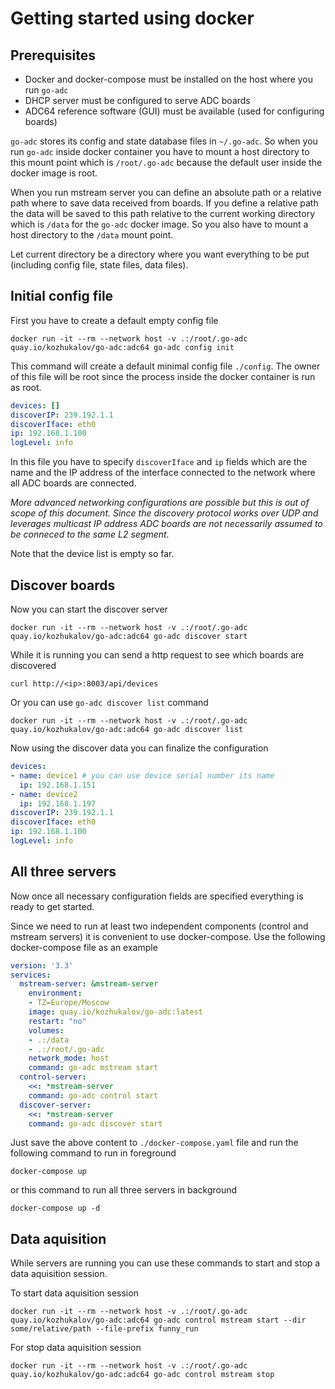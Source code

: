 # Getting started using docker

## Prerequisites
* Docker and docker-compose must be installed on the host where you run `go-adc`
* DHCP server must be configured to serve ADC boards
* ADC64 reference software (GUI) must be available (used for configuring boards)

`go-adc` stores its config and state database files in `~/.go-adc`. So when you run `go-adc` inside
docker container you have to mount a host directory to this mount point which is `/root/.go-adc` because
the default user inside the docker image is root.

When you run mstream server you can define an absolute path or a relative path where to save data
received from boards. If you define a relative path the data will be saved to this path relative to
the current working directory which is `/data` for the `go-adc` docker image. So you also have to
mount a host directory to the `/data` mount point.

Let current directory be a directory where you want everything to be put (including config file, state files, data files).

## Initial config file
First you have to create a default empty config file
```
docker run -it --rm --network host -v .:/root/.go-adc quay.io/kozhukalov/go-adc:adc64 go-adc config init
```

This command will create a default minimal config file `./config`. The owner of this file will be root since
the process inside the docker container is run as root.
```yaml
devices: []
discoverIP: 239.192.1.1
discoverIface: eth0
ip: 192.168.1.100
logLevel: info
```

In this file you have to specify `discoverIface` and `ip` fields which are the name and the IP address of the interface connected to the network where all ADC boards are connected.

*More advanced networking configurations are possible but this
is out of scope of this document. Since the discovery protocol works over UDP and leverages multicast IP
address ADC boards are not necessarily assumed to be conneced to the same L2 segment.*

Note that the device list is empty so far.

## Discover boards
Now you can start the discover server
```
docker run -it --rm --network host -v .:/root/.go-adc  quay.io/kozhukalov/go-adc:adc64 go-adc discover start
```
While it is running you can send a http request to see which boards are discovered
```
curl http://<ip>:8003/api/devices
```
Or you can use `go-adc discover list` command
```
docker run -it --rm --network host -v .:/root/.go-adc  quay.io/kozhukalov/go-adc:adc64 go-adc discover list
```

Now using the discover data you can finalize the configuration
```yaml
devices:
- name: device1 # you can use device serial number its name
  ip: 192.168.1.151
- name: device2
  ip: 192.168.1.197
discoverIP: 239.192.1.1
discoverIface: eth0
ip: 192.168.1.100
logLevel: info
```

## All three servers
Now once all necessary configuration fields are specified everything is ready to get started.

Since we need to run at least two independent components (control and mstream servers) it is convenient to use docker-compose. Use the following docker-compose file as an example
```yaml
version: '3.3'
services:
  mstream-server: &mstream-server
    environment:
    - TZ=Europe/Moscow
    image: quay.io/kozhukalov/go-adc:latest
    restart: "no"
    volumes:
    - .:/data
    - .:/root/.go-adc
    network_mode: host
    command: go-adc mstream start
  control-server:
    <<: *mstream-server
    command: go-adc control start
  discover-server:
    <<: *mstream-server
    command: go-adc discover start
```

Just save the above content to `./docker-compose.yaml` file and run the following command to run in foreground
```
docker-compose up
```
or this command to run all three servers in background
```
docker-compose up -d
```

## Data aquisition
While servers are running you can use these commands to start and stop a data aquisition session.

To start data aquisition session
```
docker run -it --rm --network host -v .:/root/.go-adc  quay.io/kozhukalov/go-adc:adc64 go-adc control mstream start --dir some/relative/path --file-prefix funny_run
```

For stop data aquisition session
```
docker run -it --rm --network host -v .:/root/.go-adc  quay.io/kozhukalov/go-adc:adc64 go-adc control mstream stop
```
